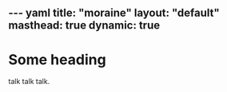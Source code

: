 --- yaml
title: "moraine"
layout: "default"
masthead: true
dynamic: true
---

# Some heading

talk talk talk.
